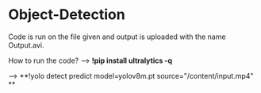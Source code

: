# Object-Detection

Code is run on the file given and output is uploaded with the name Output.avi.

How to run the code?
--> **!pip install ultralytics -q**

--> **!yolo detect predict model=yolov8m.pt source="/content/input.mp4"
**

